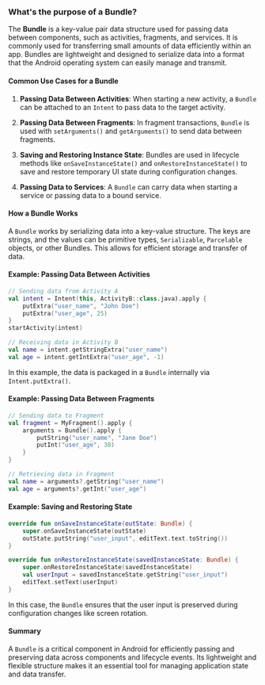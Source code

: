 ### What's the purpose of a Bundle?

The **Bundle** is a key-value pair data structure used for passing data between components, such as activities, fragments, and services. It is commonly used for transferring small amounts of data efficiently within an app. Bundles are lightweight and designed to serialize data into a format that the Android operating system can easily manage and transmit.

#### Common Use Cases for a Bundle

1. **Passing Data Between Activities**: When starting a new activity, a `Bundle` can be attached to an `Intent` to pass data to the target activity.

2. **Passing Data Between Fragments**: In fragment transactions, `Bundle` is used with `setArguments()` and `getArguments()` to send data between fragments.

3. **Saving and Restoring Instance State**: Bundles are used in lifecycle methods like `onSaveInstanceState()` and `onRestoreInstanceState()` to save and restore temporary UI state during configuration changes.

4. **Passing Data to Services**: A `Bundle` can carry data when starting a service or passing data to a bound service.

#### How a Bundle Works

A `Bundle` works by serializing data into a key-value structure. The keys are strings, and the values can be primitive types, `Serializable`, `Parcelable` objects, or other Bundles. This allows for efficient storage and transfer of data.

#### Example: Passing Data Between Activities

```kotlin
// Sending data from Activity A
val intent = Intent(this, ActivityB::class.java).apply {
    putExtra("user_name", "John Doe")
    putExtra("user_age", 25)
}
startActivity(intent)

// Receiving data in Activity B
val name = intent.getStringExtra("user_name")
val age = intent.getIntExtra("user_age", -1)
```

In this example, the data is packaged in a `Bundle` internally via `Intent.putExtra()`.

#### Example: Passing Data Between Fragments

```kotlin
// Sending data to Fragment
val fragment = MyFragment().apply {
    arguments = Bundle().apply {
        putString("user_name", "Jane Doe")
        putInt("user_age", 30)
    }
}

// Retrieving data in Fragment
val name = arguments?.getString("user_name")
val age = arguments?.getInt("user_age")
```

#### Example: Saving and Restoring State

```kotlin
override fun onSaveInstanceState(outState: Bundle) {
    super.onSaveInstanceState(outState)
    outState.putString("user_input", editText.text.toString())
}

override fun onRestoreInstanceState(savedInstanceState: Bundle) {
    super.onRestoreInstanceState(savedInstanceState)
    val userInput = savedInstanceState.getString("user_input")
    editText.setText(userInput)
}
```

In this case, the `Bundle` ensures that the user input is preserved during configuration changes like screen rotation.

#### Summary

A `Bundle` is a critical component in Android for efficiently passing and preserving data across components and lifecycle events. Its lightweight and flexible structure makes it an essential tool for managing application state and data transfer.